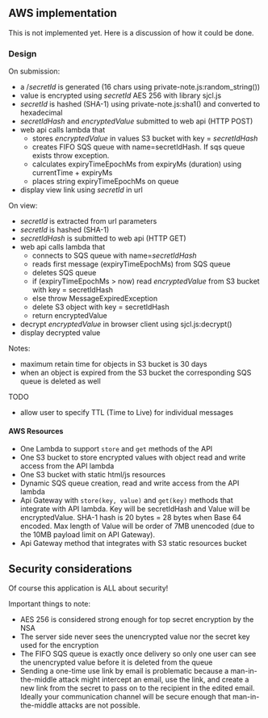 ## AWS implementation
This is not implemented yet. Here is a discussion of how it could be done.

### Design
On submission:
* a /*secretId* is generated (16 chars using private-note.js:random_string())
* value is encrypted using *secretId* AES 256 with library sjcl.js
* *secretId* is hashed (SHA-1) using private-note.js:sha1() and converted to hexadecimal
* *secretIdHash* and *encryptedValue* submitted to web api (HTTP POST)
* web api calls lambda that 
    * stores *encryptedValue* in values S3 bucket with key = *secretIdHash* 
    * creates FIFO SQS queue with name=secretIdHash. If sqs queue exists throw exception.
    * calculates expiryTimeEpochMs from expiryMs (duration) using currentTime + expiryMs
    * places string expiryTimeEpochMs on queue 
* display view link using *secretId* in url

On view:
* *secretId* is extracted from url parameters
* *secretId* is hashed (SHA-1)
* *secretIdHash* is submitted to web api (HTTP GET)
* web api calls lambda that
    * connects to SQS queue with name=*secretIdHash*
    * reads first message (expiryTimeEpochMs) from SQS queue
    * deletes SQS queue
    * if (expiryTimeEpochMs > now) read *encryptedValue* from S3 bucket with key = secretIdHash
    * else throw MessageExpiredException 
    * delete S3 object with key = secretIdHash
    * return encryptedValue
* decrypt *encryptedValue* in browser client using sjcl.js:decrypt() 
* display decrypted value 

Notes:

* maximum retain time for objects in S3 bucket is 30 days
* when an object is expired from the S3 bucket the corresponding SQS queue is deleted as well

TODO
* allow user to specify TTL (Time to Live) for individual messages

#### AWS Resources
* One Lambda to support `store` and `get` methods of the API 
* One S3 bucket to store encrypted values with object read and write access from the API lambda
* One S3 bucket with static html/js resources
* Dynamic SQS queue creation, read and write access from the API lambda
* Api Gateway with `store(key, value)` and `get(key)` methods that integrate with API lambda. Key will be secretIdHash and Value will be encryptedValue. SHA-1 hash is 20 bytes = 28 bytes when Base 64 encoded. Max length of Value will be order of 7MB unencoded (due to the 10MB payload limit on API Gateway).
* Api Gateway method that integrates with S3 static resources bucket

## Security considerations
Of course this application is ALL about security!

Important things to note:

* AES 256 is considered strong enough for top secret encryption by the NSA
* The server side never sees the unencrypted value nor the secret key used for the encryption
* The FIFO SQS queue is exactly once delivery so only one user can see the unencrypted value before it is deleted from the queue
* Sending a one-time use link by email is problematic because a man-in-the-middle attack might intercept an email, use the link, and create a new link from the secret to pass on to the recipient in the edited email. Ideally your communication channel will be secure enough that man-in-the-middle attacks are not possible.
